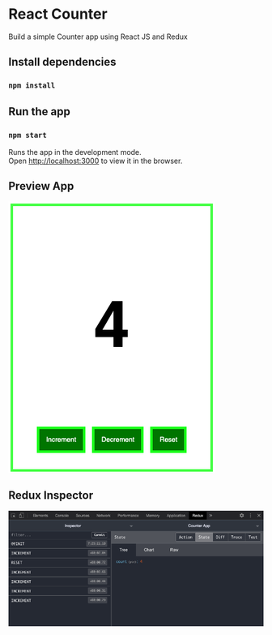 # React Counter
Build a simple Counter app using React JS and Redux

## Install dependencies

### `npm install`

## Run the app

### `npm start`

Runs the app in the development mode.\
Open [http://localhost:3000](http://localhost:3000) to view it in the browser.

## Preview App
![app preview](https://raw.githubusercontent.com/freelancerwebro/react_counter_ui/main/public/app.png)

## Redux Inspector
![app preview](https://raw.githubusercontent.com/freelancerwebro/react_counter_ui/main/public/redux.png)

